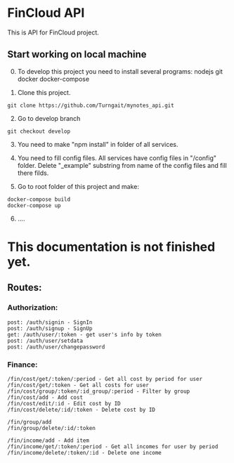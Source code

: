 # FinCloud API

This is API for FinCloud project.

## Start working on local machine

0. To develop this project you need to install several programs:
nodejs
git
docker
docker-compose

1. Clone this project.
```
git clone https://github.com/Turngait/mynotes_api.git
```

2. Go to develop branch
```
git checkout develop
```

3. You need to make "npm install" in folder of all services. 

4. You need to fill config files.
All services have config files in "/config" folder.
Delete "_example" substring from name of the config files and fill there filds.

5. Go to root folder of this project and make:
```
docker-compose build
docker-compose up
```

6. ....

# This documentation is not finished yet.

## Routes:
  ### Authorization:

  ```
  post: /auth/signin - SignIn
  post: /auth/signup - SignUp
  get: /auth/user/:token - get user's info by token
  post: /auth/user/setdata
  post: /auth/user/changepassword
  ```

  ### Finance:

  ```
  /fin/cost/get/:token/:period - Get all cost by period for user
  /fin/cost/get/:token - Get all costs for user
  /fin/cost/group/:token/:id_group/:period - Filter by group
  /fin/cost/add - Add cost 
  /fin/cost/edit/:id - Edit cost by ID
  /fin/cost/delete/:id/:token - Delete cost by ID

  /fin/group/add
  /fin/group/delete/:id/:token

  /fin/income/add - Add item
  /fin/income/get/:token/:period - Get all incomes for user by period
  /fin/income/delete/:token/:id - Delete one income
  ```